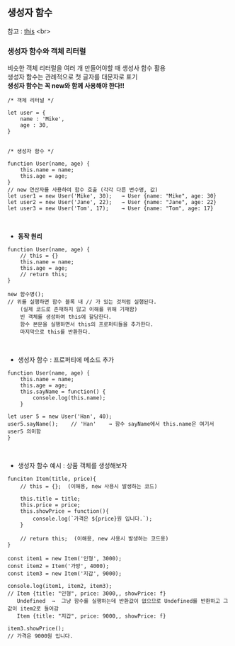 ## 생성자 함수
참고 : [this](https://github.com/Son-Sumin/react-notes/blob/main/Javascript%20Basic/13Javascript%20Basic(%EA%B0%9D%EC%B2%B4(Object)_method%2C%20this).md)
<br>

### 생성자 함수와 객체 리터럴
비슷한 객체 리터럴을 여러 개 만들어야할 때 생성사 함수 활용   
생성자 함수는 관례적으로 첫 글자를 대문자로 표기   
**생성자 함수는 꼭 new와 함께 사용해야 한다!!**
```
/* 객체 리터널 */

let user = {
    name : 'Mike',
    age : 30,
}


/* 생성자 함수 */

function User(name, age) {
    this.name = name;
    this.age = age;
}
// new 연산자를 사용하여 함수 호출 (각각 다른 변수명, 값)
let user1 = new User('Mike', 30);   → User {name: "Mike", age: 30}
let user2 = new User('Jane', 22);   → User {name: "Jane", age: 22}
let user3 = new User('Tom', 17);    → User {name: "Tom", age: 17}
```
<br>

- **동작 원리**
```
function User(name, age) {
    // this = {}
    this.name = name;
    this.age = age;
    // return this;
}

new 함수명();
// 위를 실행하면 함수 블록 내 // 가 있는 것처럼 실행된다.
    (실제 코드로 존재하지 않고 이해를 위해 기재함)
    빈 객체를 생성하여 this에 할당한다.
    함수 본문을 실행하면서 this의 프로퍼티들을 추가한다.
    마지막으로 this를 반환한다.
```
<br>

- 생성자 함수 : 프로퍼티에 메소드 추가
```
function User(name, age) {
    this.name = name;
    this.age = age;
    this.sayName = function() {
        console.log(this.name);
    }

let user 5 = new User('Han', 40);
user5.sayName();    // 'Han'    → 함수 sayName에서 this.name은 여기서 user5 의미함
}
```
<br>

- 생성자 함수 예시 : 상품 객체를 생성해보자
```
funciton Item(title, price){
    // this = {};  (이해용, new 사용시 발생하는 코드)

    this.title = title;
    this.price = price;
    this.showPrice = function(){
        console.log(`가격은 ${price}원 입니다.`);
    }

    // return this;  (이해용, new 사용시 발생하는 코드용)
}

const item1 = new Item('인형', 3000);
const item2 = Item('가방', 4000);
const item3 = new Item('지갑', 9000);

console.log(item1, item2, item3);
// Item {title: "인형", price: 3000,, showPrice: f}
   Undefined  →  그냥 함수를 실행하는데 반환값이 없으므로 Undefined를 반환하고 그 값이 item2로 들어감
   Item {title: "지갑", price: 9000,, showPrice: f}

item3.showPrice();
// 가격은 9000원 입니다.
```
